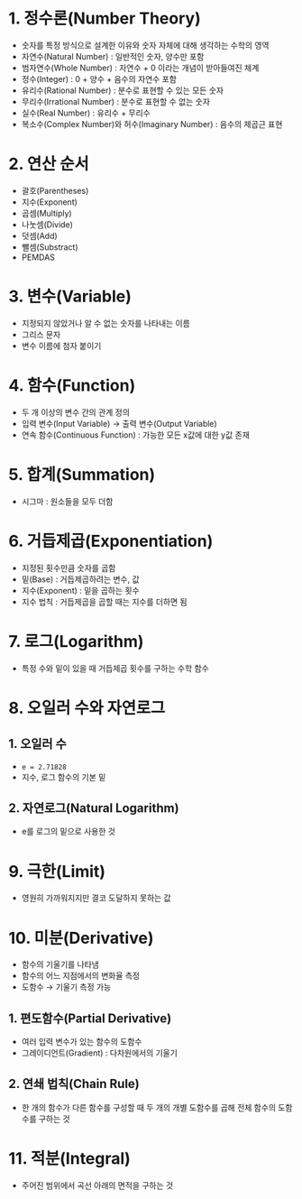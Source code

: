 # 1. 정수론(Number Theory)

- 숫자를 특정 방식으로 설계한 이유와 숫자 자체에 대해 생각하는 수학의 영역
- 자연수(Natural Number) : 일반적인 숫자, 양수만 포함
- 범자연수(Whole Number) : 자연수 + 0 이라는 개념이 받아들여진 체계
- 정수(Integer) : 0 + 양수 + 음수의 자연수 포함
- 유리수(Rational Number) : 분수로 표현할 수 있는 모든 숫자
- 무리수(Irrational Number) : 분수로 표현할 수 없는 숫자
- 실수(Real Number) : 유리수 + 무리수
- 복소수(Complex Number)와 허수(Imaginary Number) : 음수의 제곱근 표현

# 2. 연산 순서

- 괄호(Parentheses)
- 지수(Exponent)
- 곱셈(Multiply)
- 나눗셈(Divide)
- 덧셈(Add)
- 뺄셈(Substract)
- PEMDAS

# 3. 변수(Variable)

- 지정되지 않았거나 알 수 없는 숫자를 나타내는 이름
- 그리스 문자
- 변수 이름에 첨자 붙이기

# 4. 함수(Function)

- 두 개 이상의 변수 간의 관계 정의
- 입력 변수(Input Variable) → 출력 변수(Output Variable)
- 연속 함수(Continuous Function) : 가능한 모든 x값에 대한 y값 존재

# 5. 합계(Summation)

- 시그마 : 원소들을 모두 더함

# 6. 거듭제곱(Exponentiation)

- 지정된 횟수만큼 숫자를 곱함
- 밑(Base) : 거듭제곱하려는 변수, 값
- 지수(Exponent) : 밑을 곱하는 횟수
- 지수 법칙 : 거듭제곱을 곱할 때는 지수를 더하면 됨

# 7. 로그(Logarithm)

- 특정 수와 밑이 있을 때 거듭제곱 횟수를 구하는 수학 함수

# 8. 오일러 수와 자연로그

## 1. 오일러 수

- `e = 2.71828`
- 지수, 로그 함수의 기본 밑

## 2. 자연로그(Natural Logarithm)

- e를 로그의 밑으로 사용한 것

# 9. 극한(Limit)

- 영원히 가까워지지만 결코 도달하지 못하는 값

# 10. 미분(Derivative)

- 함수의 기울기를 나타냄
- 함수의 어느 지점에서의 변화율 측정
- 도함수 → 기울기 측정 가능

## 1. 편도함수(Partial Derivative)

- 여러 입력 변수가 있는 함수의 도함수
- 그레이디언트(Gradient) : 다차원에서의 기울기

## 2. 연쇄 법칙(Chain Rule)

- 한 개의 함수가 다른 함수를 구성할 때 두 개의 개별 도함수를 곱해 전체 함수의 도함수를 구하는 것

# 11. 적분(Integral)

- 주어진 범위에서 곡선 아래의 면적을 구하는 것